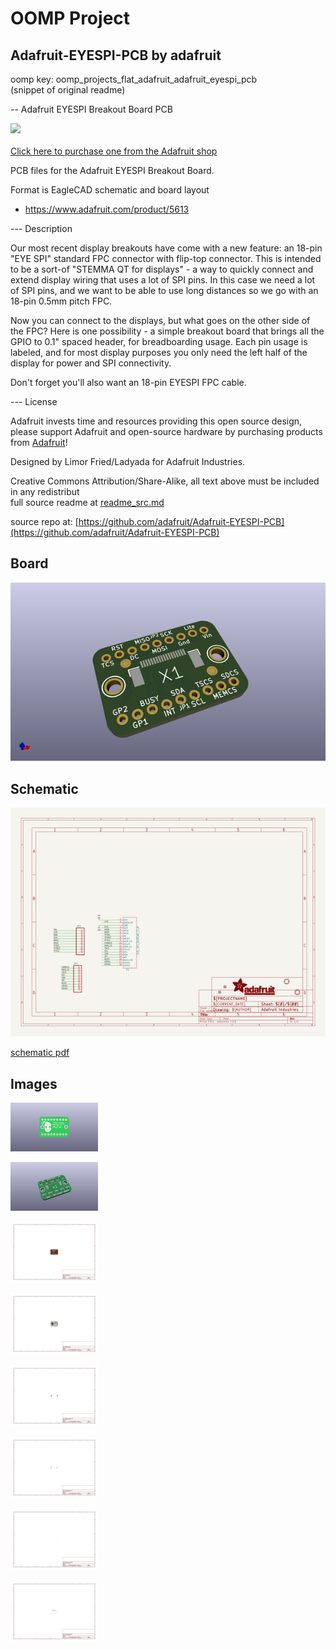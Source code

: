 # OOMP Project  
## Adafruit-EYESPI-PCB  by adafruit  
  
oomp key: oomp_projects_flat_adafruit_adafruit_eyespi_pcb  
(snippet of original readme)  
  
-- Adafruit EYESPI Breakout Board PCB  
  
<a href="http://www.adafruit.com/products/5613"><img src="assets/5613.jpg?raw=true" width="500px"><br/>  
Click here to purchase one from the Adafruit shop</a>  
  
PCB files for the Adafruit EYESPI Breakout Board.   
  
Format is EagleCAD schematic and board layout  
* https://www.adafruit.com/product/5613  
  
--- Description  
  
Our most recent display breakouts have come with a new feature: an 18-pin "EYE SPI" standard FPC connector with flip-top connector. This is intended to be a sort-of "STEMMA QT for displays" - a way to quickly connect and extend display wiring that uses a lot of SPI pins. In this case we need a lot of SPI pins, and we want to be able to use long distances so we go with an 18-pin 0.5mm pitch FPC.  
  
Now you can connect to the displays, but what goes on the other side of the FPC? Here is one possibility - a simple breakout board that brings all the GPIO to 0.1" spaced header, for breadboarding usage. Each pin usage is labeled, and for most display purposes you only need the left half of the display for power and SPI connectivity.  
  
Don't forget you'll also want an 18-pin EYESPI FPC cable.  
  
  
--- License  
  
Adafruit invests time and resources providing this open source design, please support Adafruit and open-source hardware by purchasing products from [Adafruit](https://www.adafruit.com)!  
  
Designed by Limor Fried/Ladyada for Adafruit Industries.  
  
Creative Commons Attribution/Share-Alike, all text above must be included in any redistribut  
  full source readme at [readme_src.md](readme_src.md)  
  
source repo at: [https://github.com/adafruit/Adafruit-EYESPI-PCB](https://github.com/adafruit/Adafruit-EYESPI-PCB)  
## Board  
  
[![working_3d.png](working_3d_600.png)](working_3d.png)  
## Schematic  
  
[![working_schematic.png](working_schematic_600.png)](working_schematic.png)  
  
[schematic pdf](working_schematic.pdf)  
## Images  
  
[![working_3D_bottom.png](working_3D_bottom_140.png)](working_3D_bottom.png)  
  
[![working_3D_top.png](working_3D_top_140.png)](working_3D_top.png)  
  
[![working_assembly_page_01.png](working_assembly_page_01_140.png)](working_assembly_page_01.png)  
  
[![working_assembly_page_02.png](working_assembly_page_02_140.png)](working_assembly_page_02.png)  
  
[![working_assembly_page_03.png](working_assembly_page_03_140.png)](working_assembly_page_03.png)  
  
[![working_assembly_page_04.png](working_assembly_page_04_140.png)](working_assembly_page_04.png)  
  
[![working_assembly_page_05.png](working_assembly_page_05_140.png)](working_assembly_page_05.png)  
  
[![working_assembly_page_06.png](working_assembly_page_06_140.png)](working_assembly_page_06.png)  
